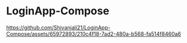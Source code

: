 # LoginApp-Compose

https://github.com/Shivanjali21/LoginApp-Compose/assets/65972893/210c4f18-7ad2-480a-b568-fa514f8460a6

